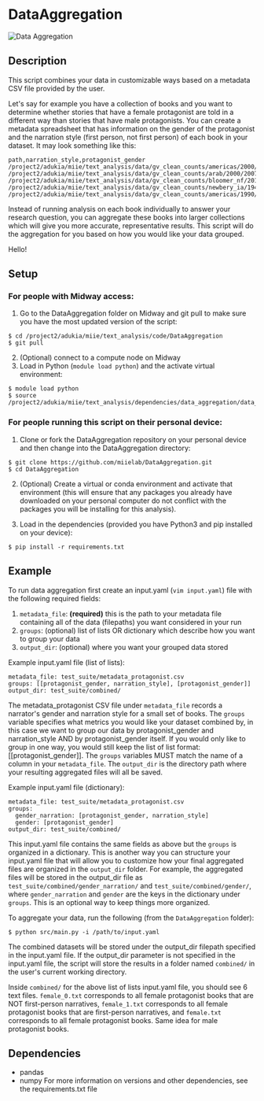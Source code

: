 # DataAggregation
![Data Aggregation](https://github.com/miielab/DataAggregation/workflows/Data%20Aggregation/badge.svg)

## Description
This script combines your data in customizable ways based on a metadata CSV file provided by the user. 

Let's say for example you have a collection of books and you want to determine whether stories that have a female protagonist are told in a different way than stories that have male protagonists. You can create a metadata spreadsheet that has information on the gender of the protagonist and the narration style (first person, not first person) of each book in your dataset. It may look something like this:
```
path,narration_style,protagonist_gender
/project2/adukia/miie/text_analysis/data/gv_clean_counts/americas/2000/2005_americas_commended_carlson.txt,1,female
/project2/adukia/miie/text_analysis/data/gv_clean_counts/arab/2000/2007_arab_winner_khalidi.txt,1,male
/project2/adukia/miie/text_analysis/data/gv_clean_counts/bloomer_nf/2010/2014_bloomer_nf_winner_abdi.txt,1,female
/project2/adukia/miie/text_analysis/data/gv_clean_counts/newbery_ia/1940/1947_newbery_honor_barnes.txt,0,female
/project2/adukia/miie/text_analysis/data/gv_clean_counts/americas/1990/1995_americas_winner_temple.txt,0,male
```
Instead of running analysis on each book individually to answer your research question, you can aggregate these books into larger collections which will give you more accurate, representative results. This script will do the aggregation for you based on how you would like your data grouped.

Hello!

## Setup
### For people with Midway access:
1. Go to the DataAggregation folder on Midway and git pull to make sure you have the most updated version of the script:
```
$ cd /project2/adukia/miie/text_analysis/code/DataAggregation
$ git pull
```
2. (Optional) connect to a compute node on Midway
3. Load in Python (`module load python`) and the activate virtual environment:
```
$ module load python
$ source /project2/adukia/miie/text_analysis/dependencies/data_aggregation/data_aggregation/bin/activate
```
### For people running this script on their personal device:
1. Clone or fork the DataAggregation repository on your personal device and then change into the DataAggregation directory:
```
$ git clone https://github.com/miielab/DataAggregation.git
$ cd DataAggregation
```
2. (Optional) Create a virtual or conda environment and activate that environment (this will ensure that any packages you already have downloaded on your personal computer do not conflict with the packages you will be installing for this analysis).

3. Load in the dependencies (provided you have Python3 and pip installed on your device):
```
$ pip install -r requirements.txt
```

## Example

To run data aggregation first create an input.yaml (`vim input.yaml`) file with the following required fields:
1. `metadata_file`: **(required)** this is the path to your metadata file containing all of the data (filepaths) you want considered in your run
2. `groups`: (optional) list of lists OR dictionary which describe how you want to group your data
3. `output_dir`: (optional) where you want your grouped data stored

Example input.yaml file (list of lists):
```
metadata_file: test_suite/metadata_protagonist.csv
groups: [[protagonist_gender, narration_style], [protagonist_gender]]
output_dir: test_suite/combined/
```
The metadata_protagonist CSV file under `metadata_file` records a narrator's gender and narration style for a small set of books. 
The `groups` variable specifies what metrics you would like your dataset combined by, in this case we want to group our data by protagonist_gender and narration_style AND by protagonist_gender itself. If you would only like to group in one way, you would still keep the list of list format: \[\[protagonist_gender\]\]. The `groups` variables MUST match the name of a column in your `metadata_file`. The `output_dir` is the directory path where your resulting aggregated files will all be saved. 

Example input.yaml file (dictionary):
```
metadata_file: test_suite/metadata_protagonist.csv
groups: 
  gender_narration: [protagonist_gender, narration_style]
  gender: [protagonist_gender]
output_dir: test_suite/combined/
```
This input.yaml file contains the same fields as above but the `groups` is organized in a dictionary. This is another way you can structure your input.yaml file that will allow you to customize how your final aggregated files are organized in the `output_dir` folder. For example, the aggregated files will be stored in the output_dir file as `test_suite/combined/gender_narration/` and `test_suite/combined/gender/`, where `gender_narration` and `gender` are the keys in the dictionary under `groups`. This is an optional way to keep things more organized. 

To aggregate your data, run the following (from the `DataAggregation` folder):
```
$ python src/main.py -i /path/to/input.yaml
```
The combined datasets will be stored under the output_dir filepath specified in the input.yaml file. If the output_dir parameter is not specified in the input.yaml file, the script will store the results in a folder named `combined/` in the user's current working directory. 

Inside `combined/` for the above list of lists input.yaml file, you should see 6 text files. `female_0.txt` corresponds to all female protagonist books that are NOT first-person narratives, `female_1.txt` corresponds to all female protagonist books that are first-person narratives, and `female.txt` corresponds to all female protagonist books. Same idea for male protagonist books.


## Dependencies
- pandas
- numpy
For more information on versions and other dependencies, see the requirements.txt file
